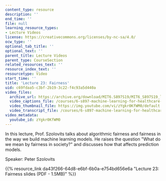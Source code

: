 ```yaml
---
content_type: resource
description: ''
end_time: ''
file: null
learning_resource_types:
- Lecture Videos
license: https://creativecommons.org/licenses/by-nc-sa/4.0/
ocw_type: ''
optional_tab_title: ''
optional_text: ''
parent_title: Lecture Videos
parent_type: CourseSection
related_resources_text: ''
resource_index_text: ''
resourcetype: Video
start_time: ''
title: 'Lecture 23: Fairness'
uid: c69fdaa5-c3bf-2b19-3c22-f4c93a5d440a
video_files:
  archive_url: https://archive.org/download/MIT6.S897S19/MIT6_S897S19_lec23_300k.mp4
  video_captions_file: /courses/6-s897-machine-learning-for-healthcare-spring-2019/3e6c145d0a895bb1b94b5707df5efa6d_zYgkr0KfWM0.vtt
  video_thumbnail_file: https://img.youtube.com/vi/zYgkr0KfWM0/default.jpg
  video_transcript_file: /courses/6-s897-machine-learning-for-healthcare-spring-2019/c11b0e773e9513f4b508dc7687aa69d5_zYgkr0KfWM0.pdf
video_metadata:
  youtube_id: zYgkr0KfWM0
---
```


In this lecture, Prof. Szolovits talks about algorithmic fairness and fairness in the way we build machine learning models. He raises the question "What do we mean by fairness in society?" and discusses how that affects prediction models.

Speaker: Peter Szolovits

{{% resource_link da43f266-64d8-e6bf-6b0a-e754bd656e6a "Lecture 23: Fairness slides (PDF - 1.5MB)" %}}

